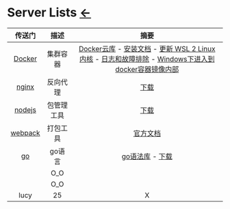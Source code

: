 # Server Lists  [←](index.md)

| 传送门 | 描述 | 摘要 |
|:---:|:---:|:---:|
| [Docker](#) | 集群容器 | [Docker云库](https://hub.docker.com/) - [安装文档](https://docs.docker.com/engine/install/) - [更新 WSL 2 Linux 内核](https://docs.microsoft.com/zh-cn/windows/wsl/wsl2-kernel) - [日志和故障排除](https://docs.docker.com/docker-for-windows/troubleshoot/#virtualization) - [Windows下进入到docker容器镜像内部](https://blog.csdn.net/lingchen__/article/details/77863091) |
| [nginx](https://www.nginx.com/) | 反向代理 | [下载](http://nginx.org/en/download.html) |
| [nodejs](#) | 包管理工具 | [下载](https://nodejs.org/en/) |
| [webpack](#) | 打包工具 | [官方文档](https://webpack.docschina.org/concepts/) |
| [go](#) | go语言 | [go语法库](https://gobyexample.com/) - [下载](https://golang.org/dl/) |
| []() | O_O | []() |
| []() | O_O | []() |
| lucy | 25 | X |
